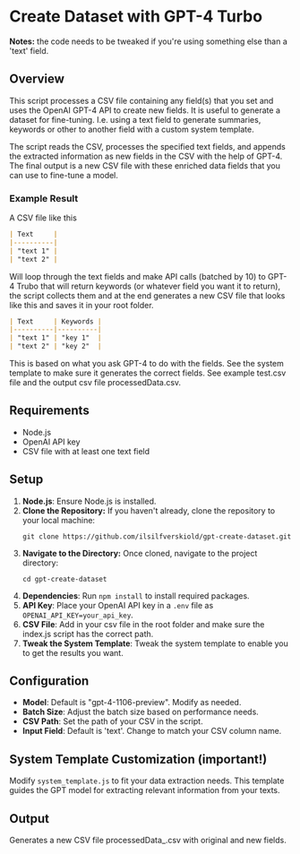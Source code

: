 # Create Dataset with GPT-4 Turbo

**Notes:** the code needs to be tweaked if you're using something else than a 'text' field.

## Overview
This script processes a CSV file containing any field(s) that you set and uses the OpenAI GPT-4 API to create new fields. It is useful to generate a dataset for fine-tuning. I.e. using a text field to generate summaries, keywords or other to another field with a custom system template.

The script reads the CSV, processes the specified text fields, and appends the extracted information as new fields in the CSV with the help of GPT-4. The final output is a new CSV file with these enriched data fields that you can use to fine-tune a model.

### Example Result

A CSV file like this

```markdown
| Text     | 
|----------|
| "text 1" | 
| "text 2" |
```

Will loop through the text fields and make API calls (batched by 10) to GPT-4 Trubo that will return keywords (or whatever field you want it to return), the script collects them and at the end generates a new CSV file that looks like this and saves it in your root folder.

```markdown
| Text     | Keywords | 
|----------|----------|
| "text 1" | "key 1"  | 
| "text 2" | "key 2"  |
```

This is based on what you ask GPT-4 to do with the fields. See the system template to make sure it generates the correct fields. See example test.csv file and the output csv file processedData.csv.

## Requirements
- Node.js
- OpenAI API key
- CSV file with at least one text field

## Setup
1. **Node.js**: Ensure Node.js is installed.
2. **Clone the Repository:** If you haven't already, clone the repository to your local machine:
    ```
    git clone https://github.com/ilsilfverskiold/gpt-create-dataset.git
    ```
3. **Navigate to the Directory:** Once cloned, navigate to the project directory:
    ```
    cd gpt-create-dataset
    ```
4. **Dependencies**: Run `npm install` to install required packages.
5. **API Key**: Place your OpenAI API key in a `.env` file as `OPENAI_API_KEY=your_api_key`.
6. **CSV File**: Add in your csv file in the root folder and make sure the index.js script has the correct path.
7. **Tweak the System Template**: Tweak the system template to enable you to get the results you want.

## Configuration
- **Model**: Default is "gpt-4-1106-preview". Modify as needed.
- **Batch Size**: Adjust the batch size based on performance needs.
- **CSV Path**: Set the path of your CSV in the script.
- **Input Field**: Default is 'text'. Change to match your CSV column name.

## System Template Customization (important!)
Modify `system_template.js` to fit your data extraction needs. This template guides the GPT model for extracting relevant information from your texts.

## Output
Generates a new CSV file processedData_<timestamp>.csv with original and new fields.

